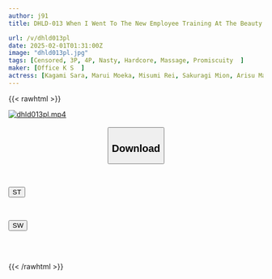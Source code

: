```yaml
---
author: j91
title: DHLD-013 When I Went To The New Employee Training At The Beauty Salon I Had Just Joined, I Was The Only Man There!? I Exposed My Full Erection On The First Day Of Training, And I Was Made Into A Sex Toy Called A Practice Dummy Until The End Of The Training... (2)

url: /v/dhld013pl
date: 2025-02-01T01:31:00Z
image: "dhld013pl.jpg"
tags: [Censored, 3P, 4P, Nasty, Hardcore, Massage, Promiscuity	]
maker: [Office K S  ]
actress: [Kagami Sara, Marui Moeka, Misumi Rei, Sakuragi Mion, Arisu Mai ]
---
```



{{< rawhtml >}}

<div class="video" data-videoid="agQ90mKLYeC0j0">
    <a href="javascript:;">
        <img src="/v/dhld013pl/dhld013pl.jpg" width="WIDTH" height="HEIGHT" alt="dhld013pl.mp4" loading="lazy">
    </a>
</div>

<script type="text/javascript" src="https://j91.asia/asset/on-demand-st.js"></script>

<br>
  <link rel="stylesheet" href="https://j91.asia/asset/bs5.css">
  
  <center>
  <button class="btn btn-primary" type="button" data-bs-toggle="collapse" data-bs-target=".multi-collapse" aria-expanded="false" aria-controls="multiCollapseExample1 multiCollapseExample2"><h2>Download</h2></button></center>
</p>
<div class="row">
  <div class="col">
    <div class="collapse multi-collapse" id="multiCollapseExample1">
      <div class="card card-body">
	      	      <br>
<div class="buttons">  
<p><a href="/v/dhld013pl/st.html" target="_blank"><button class="btn-hover color-3"><i class="fa fa-download"></i> ST</button></a></p></div>
    </div>
  </div>
</div>
  <div class="col">
    <div class="collapse multi-collapse" id="multiCollapseExample2">
      <div class="card card-body">
	      <br>
<div class="buttons">
<p><a href="/v/dhld013pl/sw.html" target="_blank"><button class="btn-hover color-2"><i class="fa fa-download"></i> SW</button></a></p></div>
<br><br>
      </div>
    </div>
  </div>
</div>

{{< /rawhtml >}}